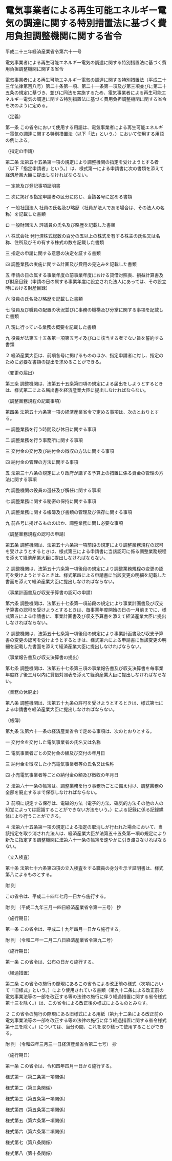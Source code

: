 # 電気事業者による再生可能エネルギー電気の調達に関する特別措置法に基づく費用負担調整機関に関する省令

平成二十三年経済産業省令第六十一号

電気事業者による再生可能エネルギー電気の調達に関する特別措置法に基づく費用負担調整機関に関する省令

電気事業者による再生可能エネルギー電気の調達に関する特別措置法（平成二十三年法律第百八号）第二十条第一項、第二十一条第一項及び第三項並びに第二十五条の規定に基づき、並びに同法を実施するため、電気事業者による再生可能エネルギー電気の調達に関する特別措置法に基づく費用負担調整機関に関する省令を次のように定める。

（定義）

第一条 この省令において使用する用語は、電気事業者による再生可能エネルギー電気の調達に関する特別措置法（以下「法」という。）において使用する用語の例による。

（指定の申請）

第二条 法第五十五条第一項の規定により調整機関の指定を受けようとする者（以下「指定申請者」という。）は、様式第一による申請書に次の書類を添えて経済産業大臣に提出しなければならない。

一 定款及び登記事項証明書

二 次に掲げる指定申請者の区分に応じ、当該各号に定める書類

イ 一般社団法人 社員の氏名及び略歴（社員が法人である場合は、その法人の名称）を記載した書類

ロ 一般財団法人 評議員の氏名及び略歴を記載した書類

ハ 株式会社 発行済株式総数の百分の五以上の株式を有する株主の氏名又は名称、住所及びその有する株式の数を記載した書類

三 指定の申請に関する意思の決定を証する書類

四 調整業務の実施に関する計画及び費用の見込みを記載した書類

五 申請の日の属する事業年度の前事業年度における貸借対照表、損益計算書及び財産目録（申請の日の属する事業年度に設立された法人にあっては、その設立時における財産目録）

六 役員の氏名及び略歴を記載した書類

七 役員及び職員の配置の状況並びに事務の機構及び分掌に関する事項を記載した書類

八 現に行っている業務の概要を記載した書類

九 役員が法第五十五条第一項第五号イ及びロに該当する者でない旨を誓約する書類

２ 経済産業大臣は、前項各号に掲げるもののほか、指定申請者に対し、指定のために必要な書類の提出を求めることができる。

（変更の届出）

第三条 調整機関は、法第五十五条第四項の規定による届出をしようとするときは、様式第二による届出書を経済産業大臣に提出しなければならない。

（調整業務規程の記載事項）

第四条 法第五十六条第一項の経済産業省令で定める事項は、次のとおりとする。

一 調整業務を行う時間及び休日に関する事項

二 調整業務を行う事務所に関する事項

三 交付金の交付及び納付金の徴収の方法に関する事項

四 納付金の管理の方法に関する事項

五 法第三十八条の規定により政府が講ずる予算上の措置に係る資金の管理の方法に関する事項

六 調整機関の役員の選任及び解任に関する事項

七 調整業務に関する秘密の保持に関する事項

八 調整業務に関する帳簿及び書類の管理及び保存に関する事項

九 前各号に掲げるもののほか、調整業務に関し必要な事項

（調整業務規程の認可の申請）

第五条 調整機関は、法第五十六条第一項前段の規定により調整業務規程の認可を受けようとするときは、様式第三による申請書に当該認可に係る調整業務規程を添えて経済産業大臣に提出しなければならない。

２ 調整機関は、法第五十六条第一項後段の規定により調整業務規程の変更の認可を受けようとするときは、様式第四による申請書に当該変更の明細を記載した書面を添えて経済産業大臣に提出しなければならない。

（事業計画書及び収支予算書の認可の申請）

第六条 調整機関は、法第五十七条第一項前段の規定により事業計画書及び収支予算書の認可を受けようとするときは、毎事業年度開始の日の一月前までに、様式第五による申請書に、事業計画書及び収支予算書を添えて経済産業大臣に提出しなければならない。

２ 調整機関は、法第五十七条第一項後段の規定により事業計画書及び収支予算書の変更の認可を受けようとするときは、様式第六による申請書に当該変更の明細を記載した書面を添えて経済産業大臣に提出しなければならない。

（事業報告書及び収支決算書の提出）

第七条 調整機関は、法第五十七条第三項の事業報告書及び収支決算書を毎事業年度終了後三月以内に貸借対照表を添えて経済産業大臣に提出しなければならない。

（業務の休廃止）

第八条 調整機関は、法第五十九条の許可を受けようとするときは、様式第七による申請書を経済産業大臣に提出しなければならない。

（帳簿）

第九条 法第六十一条の経済産業省令で定める事項は、次のとおりとする。

一 交付金を交付した電気事業者の氏名又は名称

二 電気事業者ごとの交付金の額及び交付の年月日

三 納付金を徴収した小売電気事業者等の氏名又は名称

四 小売電気事業者等ごとの納付金の額及び徴収の年月日

２ 法第六十一条の帳簿は、調整業務を行う事務所ごとに備え付け、調整業務の全部を廃止するまで保存しなければならない。

３ 前項に規定する保存は、電磁的方法（電子的方法、磁気的方法その他の人の知覚によっては認識することができない方法をいう。）による記録に係る記録媒体により行うことができる。

４ 法第六十五条第一項の規定による指定の取消しが行われた場合において、当該指定を取り消された法人は、経済産業大臣が法第五十五条第一項の規定により新たに指定する調整機関に法第六十一条の帳簿を速やかに引き渡さなければならない。

（立入検査）

第十条 法第七十六条第四項の立入検査をする職員の身分を示す証明書は、様式第八によるものとする。

附 則

この省令は、平成二十四年七月一日から施行する。

附 則 （平成二九年三月一四日経済産業省令第一三号） 抄

（施行期日）

第一条 この省令は、平成二十九年四月一日から施行する。

附 則 （令和二年一二月二八日経済産業省令第九二号）

（施行期日）

第一条 この省令は、公布の日から施行する。

（経過措置）

第二条 この省令の施行の際現にあるこの省令による改正前の様式（次項において「旧様式」という。）により使用されている書類（第九十二条による改正前の電気事業法等の一部を改正する等の法律の施行に伴う経過措置に関する省令様式第十三を除く。）は、この省令による改正後の様式によるものとみなす。

２ この省令の施行の際現にある旧様式による用紙（第九十二条による改正前の電気事業法等の一部を改正する等の法律の施行に伴う経過措置に関する省令様式第十三を除く。）については、当分の間、これを取り繕って使用することができる。

附 則 （令和四年三月三一日経済産業省令第二七号） 抄

（施行期日）

第一条 この省令は、令和四年四月一日から施行する。

様式第一（第二条第一項関係）

[](/./pict/2FH00000050326.pdf)

様式第二（第三条関係）

[](/./pict/2FH00000050327.pdf)

様式第三（第五条第一項関係）

[](/./pict/2FH00000050328.pdf)

様式第四（第五条第二項関係）

[](/./pict/2FH00000050329.pdf)

様式第五（第六条第一項関係）

[](/./pict/2FH00000050330.pdf)

様式第六（第六条第二項関係）

[](/./pict/2FH00000050331.pdf)

様式第七（第八条関係）

[](/./pict/2FH00000050332.pdf)

様式第八（第十条関係）

[](/./pict/2FH00000050333.pdf)
